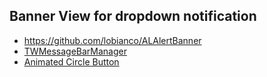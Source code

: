## Banner View for dropdown notification

- https://github.com/lobianco/ALAlertBanner
- [TWMessageBarManager](https://github.com/terryworona/TWMessageBarManager)
- [Animated Circle Button](https://github.com/kronik/DKCircleButton)